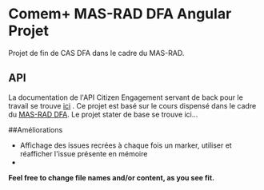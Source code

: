 # Comem+ MAS-RAD DFA Angular Projet

Projet de fin de CAS DFA dans le cadre du MAS-RAD.

## API
La documentation de l'API Citizen Engagement servant de back pour le travail se trouve [ici][citizenAPI] .
Ce projet est basé sur le cours dispensé dans le cadre du [MAS-RAD DFA][masrad].
Le projet stater de base se trouve ici...

##Améliorations
* Affichage des issues recrées à chaque fois un marker, utiliser et réafficher l'issue présente en mémoire
* 


**Feel free to change file names and/or content, as you see fit.**

[masrad]: https://github.com/MediaComem/comem-masrad-dfa
[citizenAPI]: https://mediacomem.github.io/comem-citizen-engagement-api/
